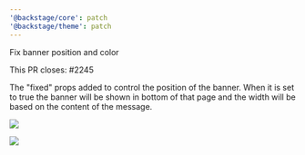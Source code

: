 ```yaml
---
'@backstage/core': patch
'@backstage/theme': patch
---
```


Fix banner position and color

This PR closes: #2245

The "fixed" props added to control the position of the banner. When it is set to true the banner will be shown in bottom of that page and the width will be based on the content of the message.

![](https://user-images.githubusercontent.com/15106494/93765685-999df480-fc15-11ea-8fa5-11cac5836cf1.png)

![](https://user-images.githubusercontent.com/15106494/93765697-9e62a880-fc15-11ea-92af-b6a7fee4bb21.png)
